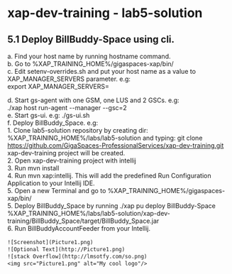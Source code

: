 # xap-dev-training - lab5-solution


## 5.1	Deploy BillBuddy-Space using cli.


a. Find your host name by running hostname command. <br />
b. Go to %XAP_TRAINING_HOME%/gigaspaces-xap/bin/ <br />
c. Edit setenv-overrides.sh and put your host name as a value to XAP_MANAGER_SERVERS parameter. e.g: <br />
    export XAP_MANAGER_SERVERS=<your host name>

d. Start gs-agent with one GSM, one LUS and 2 GSCs. e.g: <br />
./xap host run-agent --manager --gsc=2 <br />
e.	Start gs-ui. e.g: ./gs-ui.sh <br />
f. Deploy BillBuddy_Space. e.g: <br />
    1. Clone lab5-solution repository by creating dir: %XAP_TRAINING_HOME%/labs/lab5-solution and typing: git clone <br /> https://github.com/GigaSpaces-ProfessionalServices/xap-dev-training.git
        xap-dev-training project will be created. <br />
    2. Open xap-dev-training project with intellij <br />
    3. Run mvn install <br />
    4. Run mvn xap:intellij. This will add the predefined Run Configuration Application to your Intellij IDE. <br />
    5. Open a new Terminal and go to %XAP_TRAINING_HOME%/gigaspaces-xap/bin/ <br />
    5. Deploy BillBuddy_Space by running ./xap pu deploy BillBuddy-Space %XAP_TRAINING_HOME%/labs/lab5-solution/xap-dev-training/BillBuddy_Space/target/BillBuddy_Space.jar <br />
    6. Run BillBuddyAccountFeeder from your Intellij.

    ![Screenshot](Picture1.png)
    ![Optional Text](http://Picture1.png)
    ![stack Overflow](http://lmsotfy.com/so.png)
    <img src="Picture1.png" alt="My cool logo"/>
